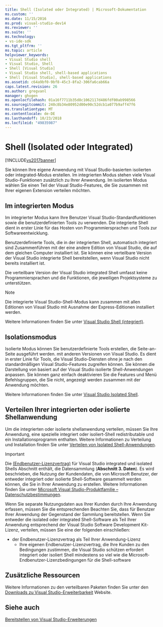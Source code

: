 ```yaml
---
title: Shell (Isolated oder Integrated) | Microsoft-Dokumentation
ms.custom: ''
ms.date: 11/15/2016
ms.prod: visual-studio-dev14
ms.reviewer: ''
ms.suite: ''
ms.technology:
- vs-ide-sdk
ms.tgt_pltfrm: ''
ms.topic: article
helpviewer_keywords:
- Visual Studio shell
- Visual Studio, Shell
- Shell [Visual Studio]
- Visual Studio shell, shell-based applications
- Shell [Visual Studio], shell-based applications
ms.assetid: c64a9bf0-9bf8-45c3-8fa2-306fa6cab66a
caps.latest.revision: 26
ms.author: gregvanl
manager: ghogen
ms.openlocfilehash: 01a16f7711b35d8c1062117d486fdf00ab998566
ms.sourcegitcommit: 240c8b34e80952d00e90c52dcb1a077b9aff47f6
ms.translationtype: MT
ms.contentlocale: de-DE
ms.lasthandoff: 10/23/2018
ms.locfileid: "49835987"
---
```

# <a name="shell-isolated-or-integrated"></a>Shell (Isolated oder Integrated)
[!INCLUDE[vs2017banner](../includes/vs2017banner.md)]

Sie können Ihre eigene Anwendung mit Visual Studio-basierten isolierten oder integrated-Modus erstellen. Im integrierten Modus stehen viele Visual Studio-Funktionen zusätzlich zu Ihrer Anwendung. Im isolierten Modus wählen Sie einen Teil der Visual Studio-Features, die Sie zusammen mit Ihrer eigenen Extension verteilen möchten.  
  
## <a name="integrated-mode"></a>Im integrierten Modus  
 Im integrierter Modus kann Ihre Benutzer Visual Studio-Standardfunktionen sowie die benutzerdefinierten Tools zu verwenden. Die integrierte Shell dient in erster Linie für das Hosten von Programmiersprachen und Tools zur Softwareentwicklung.  
  
 Benutzerdefinierte Tools, die in der integrierten Shell, automatisch integriert sind Zusammenführen mit der eine andere Edition von Visual Studio, die auf dem gleichen Computer installiert ist. Sie können eine verteilbare Version der Visual Studio integrierte Shell bereitstellen, wenn Visual Studio nicht bereits installiert ist.  
  
 Die verteilbare Version der Visual Studio integrated Shell umfasst keine Programmiersprachen und die Funktionen, die jeweiligen Projektsysteme zu unterstützen.  
  
> [!NOTE]
>  Die integrierte Visual Studio-Shell-Modus kann zusammen mit allen Editionen von Visual Studio mit Ausnahme der Express-Editionen installiert werden.  
  
 Weitere Informationen finden Sie unter [Visual Studio Shell (integriert)](../extensibility/visual-studio-shell-integrated.md).  
  
## <a name="isolated-mode"></a>Isolationsmodus  
 Isolierte Modus können Sie benutzerdefinierte Tools erstellen, die Seite-an-Seite ausgeführt werden. mit anderen Versionen von Visual Studio. Es dient in erster Linie für Tools, die Visual Studio-Diensten ohne je nach den standardmäßigen Visual Studio-Features zugreifen können. Sie können die Darstellung von basiert auf der Visual Studio isolierte Shell-Anwendungen anpassen. Sie können ganz einfach deaktivieren Sie die Features und Menü Befehlsgruppen, die Sie nicht, angezeigt werden zusammen mit der Anwendung möchten.  
  
 Weitere Informationen finden Sie unter [Visual Studio Isolated Shell](../extensibility/visual-studio-isolated-shell.md).  
  
## <a name="distributing-your-integrated-or-isolated-shell-application"></a>Verteilen Ihrer integrierten oder isolierte Shellanwendung  
 Um die integrierten oder isolierte shellanwendung verteilen, müssen Sie Ihre Anwendung, eine spezielle integriert oder isoliert-Shell redistributable und ein Installationsprogramm enthalten. Weitere Informationen zu Verteilung und Installation finden Sie unter [Verteilen von Isolated Shell-Anwendungen](../extensibility/distributing-isolated-shell-applications.md).  
  
> [!IMPORTANT]
>  Die [(Endbenutzer-Lizenzvertrag)](https://www.visualstudio.com/en-us/support/legal/mt171552) für Visual Studio integrated und isolated Shells Abschnitt enthält, die Datensammlung (**Abschnitt 3. Daten**).  Es wird beschrieben, die Nutzung der Kundendaten, die von Microsoft Benutzer, der entweder integriert oder isolierte Shell-Software gesammelt werden können, die Sie in Ihrer Anwendung zu erstellen. Weitere Informationen finden Sie unter [Microsoft Visual Studio-Produktfamilie – Datenschutzbestimmungen](https://www.visualstudio.com/en-us/dn948229).  
> 
>  Wenn Sie separate Nutzungsdaten aus Ihrer Kunden durch Ihre Anwendung erfassen, müssen Sie die entsprechenden Beachten Sie, dass für Benutzer Ihrer Anwendung der Gegenstand der Sammlung bereitstellen.  Wenn Sie entweder die isolated oder integrated Shell-Software als Teil Ihrer Anwendung entsprechend der Visual Studio Software Development Kit-Lizenz, verteilen, müssen Sie eine der folgenden einschließen:  
> 
> - der Endbenutzer-Lizenzvertrag als Teil Ihrer Anwendung-Lizenz  
>   -   Ihre eigenen Endbenutzer-Lizenzvertrag, die Ihre Kunden zu den Bedingungen zustimmen, die Visual Studio schützen erfordert integriert oder isoliert Shell mindestens so viel wie die Microsoft-Endbenutzer-Lizenzbedingungen für die Shell-software  
  
## <a name="additional-resources"></a>Zusätzliche Ressourcen  
 Weitere Informationen zu den verteilbaren Paketen finden Sie unter den [Downloads zu Visual Studio-Erweiterbarkeit](http://go.microsoft.com/fwlink/?LinkID=119298) Website.  
  
## <a name="see-also"></a>Siehe auch  
 [Bereitstellen von Visual Studio-Erweiterungen](../extensibility/shipping-visual-studio-extensions.md)

